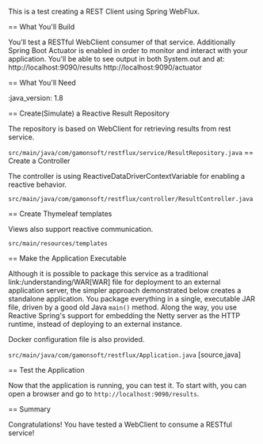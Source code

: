 This is a test creating a REST Client using Spring WebFlux.

== What You'll Build

You’ll test a RESTful WebClient consumer of that
service. 
Additionally Spring Boot Actuator is enabled in order to monitor and interact with your application.
You'll be able to see output in both System.out and at:
http://localhost:9090/results
http://localhost:9090/actuator

== What You'll Need

:java_version: 1.8

== Create(Simulate) a Reactive Result Repository

The repository is based on WebClient for retrieving results from rest service.

`src/main/java/com/gamonsoft/restflux/service/ResultRepository.java`
== Create a Controller

The controller is using ReactiveDataDriverContextVariable for enabling a reactive behavior.

`src/main/java/com/gamonsoft/restflux/controller/ResultController.java`

== Create Thymeleaf templates

Views also support reactive communication.

`src/main/resources/templates`

== Make the Application Executable

Although it is possible to package this service as a traditional
link:/understanding/WAR[WAR] file for deployment to an external application server,
the simpler approach demonstrated below creates a standalone application. You package
everything in a single, executable JAR file, driven by a good old Java `main()` method.
Along the way, you use Reactive Spring's support for embedding the Netty server as the
HTTP runtime, instead of deploying to an external instance.

Docker configuration file is also provided.

`src/main/java/com/gamonsoft/restflux/Application.java`
[source,java]

== Test the Application

Now that the application is running, you can test it. To start with, you can open a
browser and go to `http://localhost:9090/results`.

== Summary

Congratulations! You have tested a WebClient to consume a RESTful service!

